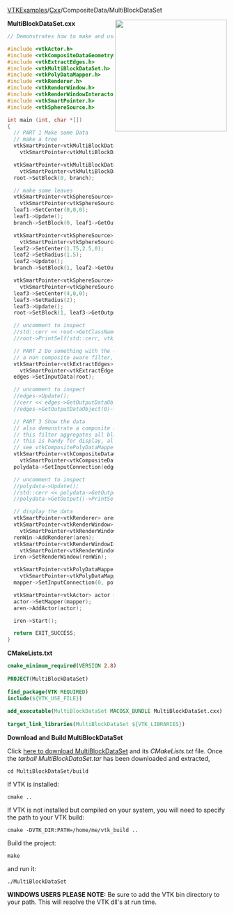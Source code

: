 [VTKExamples](/home/)/[Cxx](/Cxx)/CompositeData/MultiBlockDataSet

<img align="right" src="https://github.com/lorensen/VTKExamples/blob/gh-pages/Testing/Baseline/CompositeData/TestMultiBlockDataSet.png?raw=true" width="256" />

**MultiBlockDataSet.cxx**
```c++
// Demonstrates how to make and use VTK's MultiBlock type data

#include <vtkActor.h>
#include <vtkCompositeDataGeometryFilter.h>
#include <vtkExtractEdges.h>
#include <vtkMultiBlockDataSet.h>
#include <vtkPolyDataMapper.h>
#include <vtkRenderer.h>
#include <vtkRenderWindow.h>
#include <vtkRenderWindowInteractor.h>
#include <vtkSmartPointer.h>
#include <vtkSphereSource.h>

int main (int, char *[])
{
  // PART 1 Make some Data
  // make a tree
  vtkSmartPointer<vtkMultiBlockDataSet> root =
    vtkSmartPointer<vtkMultiBlockDataSet>::New();

  vtkSmartPointer<vtkMultiBlockDataSet> branch =
    vtkSmartPointer<vtkMultiBlockDataSet>::New();
  root->SetBlock(0, branch);

  // make some leaves
  vtkSmartPointer<vtkSphereSource> leaf1 =
    vtkSmartPointer<vtkSphereSource>::New();
  leaf1->SetCenter(0,0,0);
  leaf1->Update();
  branch->SetBlock(0, leaf1->GetOutput());

  vtkSmartPointer<vtkSphereSource> leaf2 =
    vtkSmartPointer<vtkSphereSource>::New();
  leaf2->SetCenter(1.75,2.5,0);
  leaf2->SetRadius(1.5);
  leaf2->Update();
  branch->SetBlock(1, leaf2->GetOutput());

  vtkSmartPointer<vtkSphereSource> leaf3 =
    vtkSmartPointer<vtkSphereSource>::New();
  leaf3->SetCenter(4,0,0);
  leaf3->SetRadius(2);
  leaf3->Update();
  root->SetBlock(1, leaf3->GetOutput());

  // uncomment to inspect
  //std::cerr << root->GetClassName() << std::endl;
  //root->PrintSelf(std::cerr, vtkIndent(0));

  // PART 2 Do something with the data
  // a non composite aware filter, the pipeline will iterate
  vtkSmartPointer<vtkExtractEdges> edges =
    vtkSmartPointer<vtkExtractEdges>::New();
  edges->SetInputData(root);

  // uncomment to inspect
  //edges->Update();
  //cerr << edges->GetOutputDataObject(0)->GetClassName() << endl;
  //edges->GetOutputDataObject(0)->PrintSelf(std::cerr, vtkIndent(0));

  // PART 3 Show the data
  // also demonstrate a composite aware filter
  // this filter aggregates all blocks into one polydata
  // this is handy for display, although fairly limited
  // see vtkCompositePolyDataMapper2 for something better
  vtkSmartPointer<vtkCompositeDataGeometryFilter> polydata =
    vtkSmartPointer<vtkCompositeDataGeometryFilter>::New();
  polydata->SetInputConnection(edges->GetOutputPort());

  // uncomment to inspect
  //polydata->Update();
  //std::cerr << polydata->GetOutput()->GetClassName() << std::endl;
  //polydata->GetOutput()->PrintSelf(std::cerr, vtkIndent(0));

  // display the data
  vtkSmartPointer<vtkRenderer> aren = vtkSmartPointer<vtkRenderer>::New();
  vtkSmartPointer<vtkRenderWindow> renWin  =
    vtkSmartPointer<vtkRenderWindow>::New();
  renWin->AddRenderer(aren);
  vtkSmartPointer<vtkRenderWindowInteractor> iren =
    vtkSmartPointer<vtkRenderWindowInteractor>::New();
  iren->SetRenderWindow(renWin);

  vtkSmartPointer<vtkPolyDataMapper> mapper =
    vtkSmartPointer<vtkPolyDataMapper>::New();
  mapper->SetInputConnection(0, polydata->GetOutputPort(0));

  vtkSmartPointer<vtkActor> actor = vtkSmartPointer<vtkActor>::New();
  actor->SetMapper(mapper);
  aren->AddActor(actor);

  iren->Start();

  return EXIT_SUCCESS;
}
```
**CMakeLists.txt**
```cmake
cmake_minimum_required(VERSION 2.8)
 
PROJECT(MultiBlockDataSet)
 
find_package(VTK REQUIRED)
include(${VTK_USE_FILE})
 
add_executable(MultiBlockDataSet MACOSX_BUNDLE MultiBlockDataSet.cxx)
 
target_link_libraries(MultiBlockDataSet ${VTK_LIBRARIES})
```

**Download and Build MultiBlockDataSet**

Click [here to download MultiBlockDataSet](https://github.com/lorensen/VTKWikiExamplesTarballs/raw/master/MultiBlockDataSet.tar) and its *CMakeLists.txt* file.
Once the *tarball MultiBlockDataSet.tar* has been downloaded and extracted,
```
cd MultiBlockDataSet/build 
```
If VTK is installed:
```
cmake ..
```
If VTK is not installed but compiled on your system, you will need to specify the path to your VTK build:
```
cmake -DVTK_DIR:PATH=/home/me/vtk_build ..
```
Build the project:
```
make
```
and run it:
```
./MultiBlockDataSet
```
**WINDOWS USERS PLEASE NOTE:** Be sure to add the VTK bin directory to your path. This will resolve the VTK dll's at run time.

